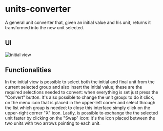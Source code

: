 # units-converter
A general unit converter that, given an initial value and his unit, returns it transformed into the new unit selected.
## UI
![initial view](<img width="380" alt="Screenshot 2023-09-21 122515" src="https://github.com/GabrieleAldovardi/units-converter/assets/105880237/58091212-3017-4a9e-8cc8-a9ecc51fbc4b">)
## Functionalities
In the initial view is possible to select both the initial and final unit from the current selected group and also insert the initial value; these are the required selections needed to convert: when everything is set just press the "Convert" button.
It's also possible to change the unit group: to do it click, on the menu icon that is placed in the upper-left corner and select through the list which group is needed; to close this interface simply click on the upper-right corner "X" icon.
Lastly, is possible to exchange the the selected unit faster by clicking on the "Swap" icon: it's the icon placed between the two units with two arrows pointing to each unit.



